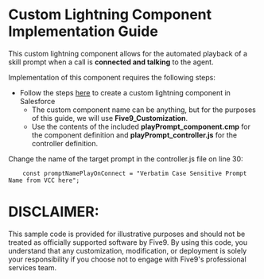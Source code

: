 # Custom Lightning Component Implementation Guide

This custom lightning component allows for the automated playback of a skill prompt when a call is **connected and talking** to the agent.

Implementation of this component requires the following steps:

- Follow the steps [here](https://app.five9.com/dev/sdk/crm/latest/doc/tutorial-custsf.html) to create a custom lightning component in Salesforce 
  - The custom component name can be anything, but for the purposes of this guide, we will use **Five9_Customization**.  
  - Use the contents of the included **playPrompt_component.cmp** for the component definition and **playPrompt_controller.js** for the controller definition.


Change the name of the target prompt in the controller.js file on line 30:
```
    const promptNamePlayOnConnect = "Verbatim Case Sensitive Prompt Name from VCC here";
```

 # DISCLAIMER:
 This sample code is provided for illustrative purposes and should not be treated as officially supported software by Five9. By using this code, you understand that any customization, modification, or deployment is solely your responsibility if you  choose not to engage with Five9's professional services team.